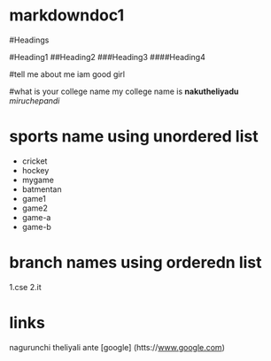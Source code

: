 # markdowndoc1

#Headings

#Heading1
##Heading2
###Heading3
####Heading4

#tell me about me
iam good girl

#what is your college name
my college name is **nakutheliyadu** *miruchepandi*

# sports name using unordered list

* cricket 
* hockey
* mygame
* batmentan
 * game1
 * game2
  * game-a
  * game-b

# branch names using orderedn list
1.cse
2.it

# links
nagurunchi theliyali ante [google]
(htts://www.google.com)
